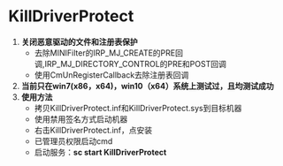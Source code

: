 # KillDriverProtect
1. **关闭恶意驱动的文件和注册表保护**
   - 去除MINIFilter的IRP_MJ_CREATE的PRE回调,IRP_MJ_DIRECTORY_CONTROL的PRE和POST回调
   - 使用CmUnRegisterCallback去除注册表回调
2. **当前只在win7(x86，x64)，win10（x64）系统上测试过，且均测试成功**
3. **使用方法**
   - 拷贝KillDriverProtect.inf和KillDriverProtect.sys到目标机器
   - 使用禁用签名方式启动机器
   - 右击KillDriverProtect.inf，点安装
   - 已管理员权限启动cmd
   - 启动服务：**sc start KillDriverProtect**
